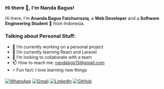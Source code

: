### Hi there 👋, I'm Nanda Bagus!

Hi there, I'm **Ananda Bagus Fatchurroziq**, a **Web Developer** and a **Software Engineering Student** 🚀 from Indonesia.

### Talking about Personal Stuff:
- 🔭 I’m currently working on a personal project
- 🌱 I’m currently learning React and Laravel
- 👯 I’m looking to collaborate with a team
- 📫 How to reach me: [nandabgs13@gmail.com](mailto:nandabgs13@gmail.com)
- ⚡ Fun fact: I love learning new things


[![WhatsApp](https://img.shields.io/badge/WhatsApp-25D366?style=for-the-badge&logo=whatsapp&logoColor=white)](https://wa.me/6282228507585)
[![Gmail](https://img.shields.io/badge/Gmail-EA4335?style=for-the-badge&logo=gmail&logoColor=white)](mailto:nandabgs13@gmail.com?subject=github_message)
[![LinkedIn](https://img.shields.io/badge/LinkedIn-0A66C2?style=for-the-badge&logo=linkedin&logoColor=white)](https://www.linkedin.com/in/Nandbgus)
[![GitHub](https://img.shields.io/badge/GitHub-181717?style=for-the-badge&logo=github&logoColor=white)](https://github.com/Nandbgus?tab=follow)
